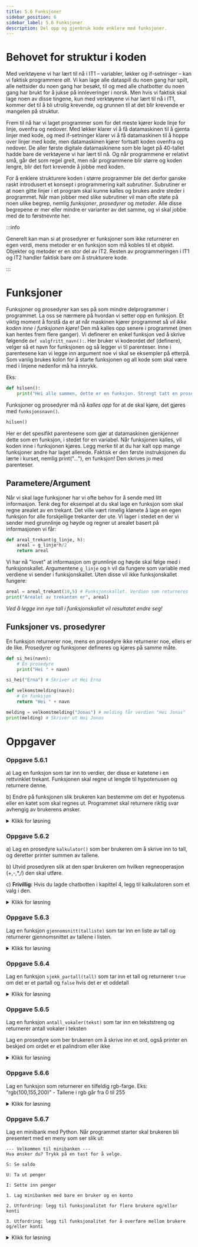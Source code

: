 ```yaml
---
title: 5.6 Funksjoner
sidebar_position: 6
sidebar_label: 5.6 Funksjoner
description: Del opp og gjenbruk kode enklere med funksjoner.
---
```


# Behovet for struktur i koden

Med verktøyene vi har lært til nå i IT1 – variabler, løkker og if-setninger – kan vi faktisk programmere *alt*.
Vi kan lage alle dataspill du noen gang har spilt, alle nettsider du noen gang har besøkt, til og med alle chatbotter du noen gang har brukt for å jukse på innleveringer i norsk.
Men hvis vi faktisk skal lage noen av disse tingene, kun med verktøyene vi har lært til nå i IT1, kommer det til å bli utrolig krevende, og grunnen til at det blir krevende er mangelen på struktur.

Frem til nå har vi laget programmer som for det meste kjører kode linje for linje, ovenfra og nedover.
Med løkker klarer vi å få datamaskinen til å gjenta linjer med kode, og med if-setninger klarer vi å få datamaskinen til å hoppe over linjer med kode, men datamaskinen kjører fortsatt koden ovenfra og nedover.
De aller første digitale datamaskinene som ble laget på 40-tallet hadde bare de verktøyene vi har lært til nå.
Og når programmene er relativt små, går det som regel greit, men når programmene blir større og koden lengre, blir det fort krevende å jobbe med koden.

For å enklere strukturere koden i større programmer ble det derfor ganske raskt introdusert et konsept i programmering kalt *subrutiner*.
Subrutiner er at noen gitte linjer i et program skal kunne kalles og brukes andre steder i programmet. Når man jobber med slike subrutiner vil man ofte støte på noen ulike begrep, nemlig *funksjoner*, *prosedyrer* og *metoder*. Alle disse begrepene er mer eller mindre er varianter av det samme, og vi skal jobbe med de to førstnevnte her. 

:::info

Generelt kan man si at prosedyrer er funksjoner som ikke returnerer en egen verdi, mens metoder er en funksjon som må kobles til et objekt. Objekter og metoder er en stor del av IT2. Resten av programmeringen i IT1 og IT2 handler faktisk bare om å strukturere kode.

:::

# Funksjoner


Funksjoner og prosedyrer kan ses på som mindre delprogrammer i programmet. La oss se nærmere på hvordan vi setter opp en funksjon. Et viktig moment å forstå da er at når maskinen kjører programmet så *vil ikke koden inne i funksjonen kjøre!* Den må kalles opp senere i programmet (men kan hentes frem flere ganger). Vi definerer en enkel funksjon ved å skrive følgende `def valgfritt_navn():`. Her bruker vi kodeordet def (definere), velger så et navn for funksjonen og så legger vi til parenteser. Inne i parentesene kan vi legge inn argument noe vi skal se eksempler på etterpå. Som vanlig brukes kolon for å starte funksjonen og all kode som skal være med i linjene nedenfor må ha innrykk.


Eks:

```python
def hilsen():
    print("Hei alle sammen, dette er en funksjon. Strengt tatt en prosedyre siden det ikke returneres noe ut.")
```

Funksjoner og prosedyrer må nå *kalles opp* for at de skal kjøre, det gjøres med `funksjonsnavn()`. 

```python
hilsen()
```

Her er det spesifikt parentesene som gjør at datamaskinen gjenkjenner dette som en funksjon, i stedet for en variabel. Når funksjonen kalles, vil koden inne i funksjonen kjøres. Legg merke til at du har kalt opp mange funksjoner andre har laget allerede. Faktisk er den første instruksjonen du lærte i kurset, nemlig print("..."), en funksjon! Den skrives jo med parenteser.

## Parametere/Argument

Når vi skal lage funksjoner har vi ofte behov for å sende med litt informasjon. Tenk deg for eksempel at du skal lage en funksjon som skal regne arealet av en trekant. Det ville vært rimelig klønete å lage en egen funksjon for alle forskjellige trekanter der ute. Vi lager i stedet en der vi sender med grunnlinje og høyde og regner ut arealet basert på informasjonen vi får:

```python
def areal_trekant(g_linje, h):
    areal = g_linje*h/2
    return areal

```

Vi har nå "lovet" at informasjon om grunnlinje og høyde skal følge med i funksjonskallet. Argumentene `g_linje` og `h` vil da fungere som variable med verdiene vi sender i funksjonskallet. Uten disse vil ikke funksjonskallet fungere:

```python
areal = areal_trekant(10,5) # Funksjonskallet. Verdien som returneres lagres i variabelen areal
print("Arealet av trekanten er", areal)
```

*Ved å legge inn nye tall i funksjonskallet vil resultatet endre seg!*


## Funksjoner vs. prosedyrer

En funksjon returnerer noe, mens en prosedyre ikke returnerer noe, ellers er de like.
Prosedyrer og funksjoner defineres og kjøres på samme måte.

```python
def si_hei(navn):
    # En prosedyre
    print("Hei " + navn)

si_hei("Erna") # Skriver ut Hei Erna

def velkomstmelding(navn):
    # En funksjon
    return "Hei " + navn

melding = velkomstmelding("Jonas") # melding får verdien "Hei Jonas"
print(melding) # Skriver ut Hei Jonas
```

# Oppgaver

### Oppgave 5.6.1

a) Lag en funksjon som tar inn to verdier, der disse er katetene i en rettvinklet trekant. Funksjonen skal regne ut lengde til hypotenusen og returnere denne.

b) Endre på funksjonen slik brukeren kan bestemme om det er hypotenus eller en katet som skal regnes ut. Programmet skal returnere riktig svar avhengig av brukerens ønsker.

<details>
<summary>Klikk for løsning</summary>

Kommer senere

</details>



### Oppgave 5.6.2

a) Lag en prosedyre `kalkulator()` som ber brukeren om å skrive inn to tall, og deretter printer summen av tallene.

b) Utvid prosedyren slik at den spør brukeren om hvilken regneoperasjon (+,-,*,/) den skal utføre.

c) **Frivillig:** Hvis du lagde chatbotten i kapittel 4, legg til kalkulatoren som et valg i den. 


<details>
<summary>Klikk for løsning</summary>

```python
def kalkulator():
    tall1 = float(input("Første tall: "))
    operasjon = input("Operasjon: ")
    tall2 = float(input("Andre tall: "))
    

    if operasjon == "+":
        resultat = tall1 + tall2
    elif operasjon == "-":
        resultat = tall1 - tall2
    elif operasjon == "*":
        resultat = tall1 * tall2
    elif operasjon == "/":
        resultat = tall1 / tall2

    print(f"{tall1} {operasjon} {tall2} = {resultat}")

kalkulator()
```

</details>


### Oppgave 5.6.3

Lag en funksjon `gjennomsnitt(talliste)` som tar inn en liste av tall og returnerer gjennomsnittet av tallene i listen.  

<details>
<summary>Klikk for løsning</summary>

```python
def gjennomsnitt(talliste):
    sum_tall = sum(talliste)
    antall_tall = len(talliste)
    return sum_tall / antall_tall

talliste = [1,2,3,4,5]
resultat = gjennomsnitt(talliste)
print(resultat)
```

</details>

### Oppgave 5.6.4

Lag en funksjon `sjekk_partall(tall)` som tar inn et tall og returnerer `true` om det er et partall og `false` hvis det er et oddetall  

<details>
<summary>Klikk for løsning</summary>

```python
def sjekk_partall(tall):
    if tall % 2 == 0:
        return True
    else:
        return False

result = sjekk_partall(4)
print(result) # Output : True

result = sjekk_partall(5)
print(result) # Output : False
```

Alternativ løsning:

```python
def sjekk_partall(tall):
    return tall % 2 == 0

result = sjekk_partall(4)
print(result) # Output : True

result = sjekk_partall(5)
print(result) # Output : False
```

</details>


### Oppgave 5.6.5

Lag en funksjon `antall_vokaler(tekst)` som tar inn en tekststreng og returnerer antall vokaler i teksten 

Lag en prosedyre som ber brukeren om å skrive inn et ord, også printer en beskjed om ordet er et palindrom eller ikke  

<details>
<summary>Klikk for løsning</summary>

```python
def antall_vokaler(tekst):
    vokaler = "aeiouyæøå"
    vokal_teller = 0
    for bokstav in tekst:
        if bokstav.lower() in vokaler:
            vokal_teller += 1
    return vokal_teller

resultat = antall_vokaler("hei på deg")
print(resultat) # Output : 4
```

</details>



### Oppgave 5.6.6

Lag en funksjon som returnerer en tilfeldig rgb-farge. Eks: “rgb(100,155,200)” - Tallene i rgb går fra 0 til 255

<details>
<summary>Klikk for løsning</summary>

```python
from random import randint

def tilfeldig_farge():
    farge_liste = []

    for i in range(3):
        tilfeldig_tall = randint(0, 255)
        farge_liste.append(tilfeldig_tall)

    farge = f"rgb({farge_liste[0]}, {farge_liste[1]}, {farge_liste[2]})"

    return farge
```

</details>

### Oppgave 5.6.7

Lag en minibank med Python. Når programmet starter skal brukeren bli presentert med en meny som ser slik ut: 

```
--- Velkommen til minibanken --- 
Hva ønsker du? Trykk på en tast for å velge. 
 
S: Se saldo 

U: Ta ut penger 

I: Sette inn penger 

1. Lag minibanken med bare en bruker og en konto 

2. Utfordring: legg til funksjonalitet for flere brukere og/eller konti 

3. Utfordring: legg til funksjonalitet for å overføre mellom brukere og/eller konti 
```

<details>
<summary>Klikk for løsning</summary>

Denne kan gjøres på mange forskjellige måter, dette er bare et forslag:

```python
konto = 0
bank = True

while bank == True:
    oppdrag = input("Hva ønsker du? Trykk på en tast for å velge.\n S: Se Saldo.\n U: Ta ut penger. \n I: Sette inn penger. \n A: Avslutt\n")
    
    if oppdrag.upper() == "S":
        print("Din saldo er:", konto, "kr\n")

    elif oppdrag.upper() == "U":
        beløp = float(input("Hvor mye vil du ta ut? "))
        if konto >= beløp:
            konto -= beløp
            print( "\nDin saldo er nå", konto, "kr\n")
        else:
            print("\nDu kan ikke ta ut mer enn du har på konto.")
    
    elif oppdrag.upper() == "I":
        beløp = float(input("Hvor mye vil du sette inn? "))
        konto = konto + beløp
        print("\n", beløp, " kr er satt in på din konto.")
    
    elif oppdrag.upper() == "A":
        print("Takk for besøket, velkommen tilbake.")
        bank = False
    
    else:
        print("Ugyldig valg")
```

</details>
